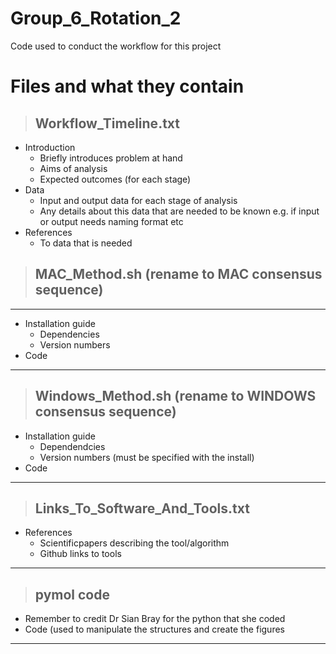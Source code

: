 # Group_6_Rotation_2
Code used to conduct the workflow for this project
# Files and what they contain
> ## Workflow_Timeline.txt
+ Introduction
   + Briefly introduces problem at hand 
   + Aims of analysis
   + Expected outcomes (for each stage)
+ Data
    + Input and output data for each stage of analysis
    + Any details about this data that are needed to be known e.g. if input or output needs naming format etc
+ References
    + To data that is needed
> ## MAC_Method.sh (rename to MAC consensus sequence)
---
+ Installation guide
  + Dependencies
  + Version numbers
+ Code
---
> ## Windows_Method.sh (rename to WINDOWS consensus sequence)
+ Installation guide
    + Dependendcies
    + Version numbers (must be specified with the install) 
+ Code
---
> ## Links_To_Software_And_Tools.txt
  + References
      + Scientificpapers describing the tool/algorithm
      + Github links to tools
---
> ## pymol code
+ Remember to credit Dr Sian Bray for the python that she coded
+ Code (used to manipulate the structures and create the figures
---